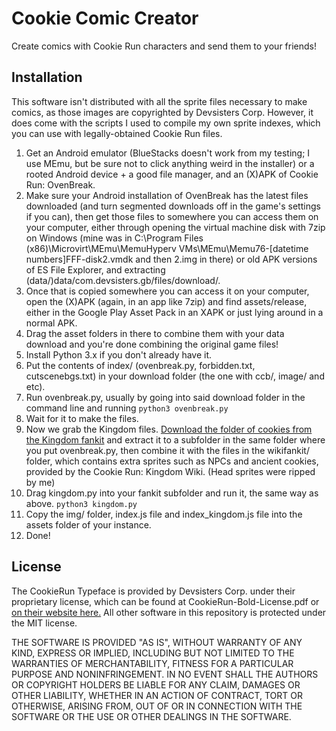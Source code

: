 # Cookie Comic Creator
Create comics with Cookie Run characters and send them to your friends!
## Installation
This software isn't distributed with all the sprite files necessary to make comics, as those images are copyrighted by Devsisters Corp. However, it does come with the scripts I used to compile my own sprite indexes, which you can use with legally-obtained Cookie Run files.
1. Get an Android emulator (BlueStacks doesn't work from my testing; I use MEmu, but be sure not to click anything weird in the installer) or a rooted Android device + a good file manager, and an (X)APK of Cookie Run: OvenBreak.
2. Make sure your Android installation of OvenBreak has the latest files downloaded (and turn segmented downloads off in the game's settings if you can), then get those files to somewhere you can access them on your computer, either through opening the virtual machine disk with 7zip on Windows (mine was in C:\Program Files (x86)\Microvirt\MEmu\MemuHyperv VMs\MEmu\Memu76-[datetime numbers]FFF-disk2.vmdk and then 2.img in there) or old APK versions of ES File Explorer, and extracting (data/)data/com.devsisters.gb/files/download/.
3. Once that is copied somewhere you can access it on your computer, open the (X)APK (again, in an app like 7zip) and find assets/release, either in the Google Play Asset Pack in an XAPK or just lying around in a normal APK.
4. Drag the asset folders in there to combine them with your data download and you're done combining the original game files!
5. Install Python 3.x if you don't already have it.
6. Put the contents of index/ (ovenbreak.py, forbidden.txt, cutscenebgs.txt) in your download folder (the one with ccb/, image/ and etc).
7. Run ovenbreak.py, usually by going into said download folder in the command line and running `python3 ovenbreak.py`
8. Wait for it to make the files.
9. Now we grab the Kingdom files. [Download the folder of cookies from the Kingdom fankit](https://www.dropbox.com/sh/pkmdawhvj08rmxf/AAAT2UqHoRw1gfw239xaLiz1a/03.%20Cookie?dl=0) and extract it to a subfolder in the same folder where you put ovenbreak.py, then combine it with the files in the wikifankit/ folder, which contains extra sprites such as NPCs and ancient cookies, provided by the Cookie Run: Kingdom Wiki. (Head sprites were ripped by me)
10. Drag kingdom.py into your fankit subfolder and run it, the same way as above. `python3 kingdom.py`
11. Copy the img/ folder, index.js file and index_kingdom.js file into the assets folder of your instance.
12. Done!
## License
The CookieRun Typeface is provided by Devsisters Corp. under their proprietary license, which can be found at CookieRun-Bold-License.pdf or [on their website here.](https://www.cookierunfont.com/static/download/License_ko_en.pdf) All other software in this repository is protected under the MIT license.

THE SOFTWARE IS PROVIDED "AS IS", WITHOUT WARRANTY OF ANY KIND, EXPRESS OR IMPLIED, INCLUDING BUT NOT LIMITED TO THE WARRANTIES OF MERCHANTABILITY, FITNESS FOR A PARTICULAR PURPOSE AND NONINFRINGEMENT. IN NO EVENT SHALL THE AUTHORS OR COPYRIGHT HOLDERS BE LIABLE FOR ANY CLAIM, DAMAGES OR OTHER LIABILITY, WHETHER IN AN ACTION OF CONTRACT, TORT OR OTHERWISE, ARISING FROM, OUT OF OR IN CONNECTION WITH THE SOFTWARE OR THE USE OR OTHER DEALINGS IN THE SOFTWARE.